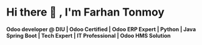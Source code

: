 <h1 class="text-center">Hi there <span class="wave">👋</span> , I'm Farhan Tonmoy</h1>

<h4 class="text-center">Odoo developer @ DIU | Odoo Certified | Odoo ERP Expert | Python | Java Spring Boot | Tech Expert | IT Professional | Odoo HMS Solution</h4>
